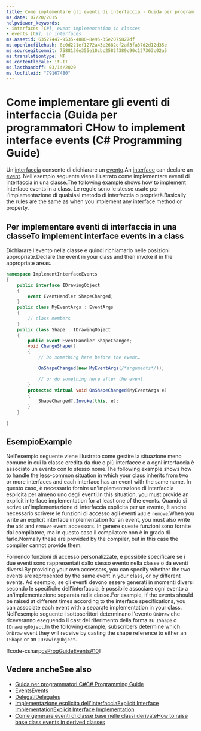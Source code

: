 ```yaml
---
title: Come implementare gli eventi di interfaccia - Guida per programmatori C
ms.date: 07/20/2015
helpviewer_keywords:
- interfaces [C#], event implementation in classes
- events [C#], in interfaces
ms.assetid: 63527447-9535-4880-8e95-35e2075827df
ms.openlocfilehash: 8c0d221ef1272a43e2682ef2af3fa37d2d12d35e
ms.sourcegitcommit: 7588136e355e10cbc2582f389c90c127363c02a5
ms.translationtype: MT
ms.contentlocale: it-IT
ms.lasthandoff: 03/14/2020
ms.locfileid: "79167480"
---
```

# <a name="how-to-implement-interface-events-c-programming-guide"></a><span data-ttu-id="441c8-102">Come implementare gli eventi di interfaccia (Guida per programmatori C</span><span class="sxs-lookup"><span data-stu-id="441c8-102">How to implement interface events (C# Programming Guide)</span></span>
<span data-ttu-id="441c8-103">Un'[interfaccia](../../language-reference/keywords/interface.md) consente di dichiarare un [evento](../../language-reference/keywords/event.md).</span><span class="sxs-lookup"><span data-stu-id="441c8-103">An [interface](../../language-reference/keywords/interface.md) can declare an [event](../../language-reference/keywords/event.md).</span></span> <span data-ttu-id="441c8-104">Nell'esempio seguente viene illustrato come implementare eventi di interfaccia in una classe.</span><span class="sxs-lookup"><span data-stu-id="441c8-104">The following example shows how to implement interface events in a class.</span></span> <span data-ttu-id="441c8-105">Le regole sono le stesse usate per l'implementazione di qualsiasi metodo di interfaccia o proprietà.</span><span class="sxs-lookup"><span data-stu-id="441c8-105">Basically the rules are the same as when you implement any interface method or property.</span></span>  
  
## <a name="to-implement-interface-events-in-a-class"></a><span data-ttu-id="441c8-106">Per implementare eventi di interfaccia in una classe</span><span class="sxs-lookup"><span data-stu-id="441c8-106">To implement interface events in a class</span></span>  
  
<span data-ttu-id="441c8-107">Dichiarare l'evento nella classe e quindi richiamarlo nelle posizioni appropriate.</span><span class="sxs-lookup"><span data-stu-id="441c8-107">Declare the event in your class and then invoke it in the appropriate areas.</span></span>  
  
```csharp
namespace ImplementInterfaceEvents  
{  
    public interface IDrawingObject  
    {  
        event EventHandler ShapeChanged;  
    }  
    public class MyEventArgs : EventArgs
    {  
        // class members  
    }  
    public class Shape : IDrawingObject  
    {  
        public event EventHandler ShapeChanged;  
        void ChangeShape()  
        {  
            // Do something here before the event…  

            OnShapeChanged(new MyEventArgs(/*arguments*/));  

            // or do something here after the event.
        }  
        protected virtual void OnShapeChanged(MyEventArgs e)  
        {  
            ShapeChanged?.Invoke(this, e);  
        }  
    }  

}  
```  
  
## <a name="example"></a><span data-ttu-id="441c8-108">Esempio</span><span class="sxs-lookup"><span data-stu-id="441c8-108">Example</span></span>  
<span data-ttu-id="441c8-109">Nell'esempio seguente viene illustrato come gestire la situazione meno comune in cui la classe eredita da due o più interfacce e a ogni interfaccia è associato un evento con lo stesso nome.</span><span class="sxs-lookup"><span data-stu-id="441c8-109">The following example shows how to handle the less-common situation in which your class inherits from two or more interfaces and each interface has an event with the same name.</span></span> <span data-ttu-id="441c8-110">In questo caso, è necessario fornire un'implementazione di interfaccia esplicita per almeno uno degli eventi.</span><span class="sxs-lookup"><span data-stu-id="441c8-110">In this situation, you must provide an explicit interface implementation for at least one of the events.</span></span> <span data-ttu-id="441c8-111">Quando si scrive un'implementazione di interfaccia esplicita per un evento, è anche necessario scrivere le funzioni di accesso agli eventi `add` e `remove`.</span><span class="sxs-lookup"><span data-stu-id="441c8-111">When you write an explicit interface implementation for an event, you must also write the `add` and `remove` event accessors.</span></span> <span data-ttu-id="441c8-112">In genere queste funzioni sono fornite dal compilatore, ma in questo caso il compilatore non è in grado di farlo.</span><span class="sxs-lookup"><span data-stu-id="441c8-112">Normally these are provided by the compiler, but in this case the compiler cannot provide them.</span></span>  
  
<span data-ttu-id="441c8-113">Fornendo funzioni di accesso personalizzate, è possibile specificare se i due eventi sono rappresentati dallo stesso evento nella classe o da eventi diversi.</span><span class="sxs-lookup"><span data-stu-id="441c8-113">By providing your own accessors, you can specify whether the two events are represented by the same event in your class, or by different events.</span></span> <span data-ttu-id="441c8-114">Ad esempio, se gli eventi devono essere generati in momenti diversi secondo le specifiche dell'interfaccia, è possibile associare ogni evento a un'implementazione separata nella classe.</span><span class="sxs-lookup"><span data-stu-id="441c8-114">For example, if the events should be raised at different times according to the interface specifications, you can associate each event with a separate implementation in your class.</span></span> <span data-ttu-id="441c8-115">Nell'esempio seguente i sottoscrittori determinano l'evento `OnDraw` che riceveranno eseguendo il cast del riferimento della forma su `IShape` o `IDrawingObject`.</span><span class="sxs-lookup"><span data-stu-id="441c8-115">In the following example, subscribers determine which `OnDraw` event they will receive by casting the shape reference to either an `IShape` or an `IDrawingObject`.</span></span>  
  
 [!code-csharp[csProgGuideEvents#10](~/samples/snippets/csharp/VS_Snippets_VBCSharp/csProgGuideEvents/CS/Events.cs#10)]
  
## <a name="see-also"></a><span data-ttu-id="441c8-116">Vedere anche</span><span class="sxs-lookup"><span data-stu-id="441c8-116">See also</span></span>

- [<span data-ttu-id="441c8-117">Guida per programmatori C#</span><span class="sxs-lookup"><span data-stu-id="441c8-117">C# Programming Guide</span></span>](../index.md)
- [<span data-ttu-id="441c8-118">Events</span><span class="sxs-lookup"><span data-stu-id="441c8-118">Events</span></span>](./index.md)
- [<span data-ttu-id="441c8-119">Delegati</span><span class="sxs-lookup"><span data-stu-id="441c8-119">Delegates</span></span>](../delegates/index.md)
- [<span data-ttu-id="441c8-120">Implementazione esplicita dell'interfacciaExplicit Interface Implementation</span><span class="sxs-lookup"><span data-stu-id="441c8-120">Explicit Interface Implementation</span></span>](../interfaces/explicit-interface-implementation.md)
- [<span data-ttu-id="441c8-121">Come generare eventi di classe base nelle classi derivate</span><span class="sxs-lookup"><span data-stu-id="441c8-121">How to raise base class events in derived classes</span></span>](./how-to-raise-base-class-events-in-derived-classes.md)
